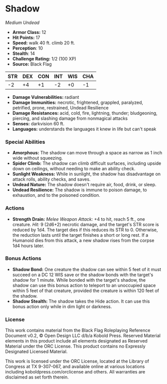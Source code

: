 # Shadow

*Medium* *Undead*

- **Armor Class:** 12
- **Hit Points:** 17 
- **Speed:** walk 40 ft. climb 20 ft.
- **Perception**: 10
- **Stealth**: 14
- **Challenge Rating:** 1/2 (100 XP)
- **Source:** Black Flag

| STR | DEX | CON | INT | WIS | CHA |
| --- | --- | --- | --- | --- | --- |
| -2 | +4 | +1 | -2 | +0 | -1 |

- **Damage Vulnerabilities:** radiant
- **Damage Immunities:** necrotic, frightened, grappled, paralyzed, petrified, prone, restrained, Undead Resilience
- **Damage Resistances:** acid, cold, fire, lightning, thunder; bludgeoning, piercing, and slashing damage from nonmagical attacks
- **Senses:** darkvision 60 ft.
- **Languages:** understands the languages it knew in life but can't speak

### Special Abilities

- **Amorphous:** The shadow can move through a space as narrow as 1 inch wide without squeezing.
- **Spider Climb:** The shadow can climb difficult surfaces, including upside down on ceilings, without needing to make an ability check.
- **Sunlight Weakness:** While in sunlight, the shadow has disadvantage on attack rolls, ability checks, and saves.
- **Undead Nature:** The shadow doesn't require air, food, drink, or sleep.
- **Undead Resilience:** The shadow is immune to poison damage, to exhaustion, and to the poisoned condition.

### Actions

- **Strength Drain:** _Melee Weapon Attack:_ +4 to hit, reach 5 ft., one creature. _Hit:_ 9 (2d6+2) necrotic damage, and the target's STR score is reduced by 1d4. The target dies if this reduces its STR to 0. Otherwise, the reduction lasts until the target finishes a short or long rest. If a Humanoid dies from this attack, a new shadow rises from the corpse 1d4 hours later.

### Bonus Actions

- **Shadow Bond:** One creature the shadow can see within 5 feet of it must succeed on a DC 12 WIS save or the shadow bonds with the target's shadow for 1 minute. While bonded with the target's shadow, the shadow can use this bonus action to teleport to an unoccupied space within 5 feet of that creature, provided the creature is within 120 feet of the shadow.
- **Shadow Stealth:** The shadow takes the Hide action. It can use this bonus action only while in dim light or darkness.


### License

This work contains material from the Black Flag Roleplaying Reference Document v0.2, © Open Design LLC d/b/a Kobold Press. Reserved Material elements in this product include all elements designated as Reserved Material under the ORC License. This product contains no Expressly Designated Licensed Material.

This work is licensed under the ORC License, located at the Library of Congress at TX 9-307-067, and available online at various locations including koboldpress.com/orclicense and others. All warranties are disclaimed as set forth therein.
